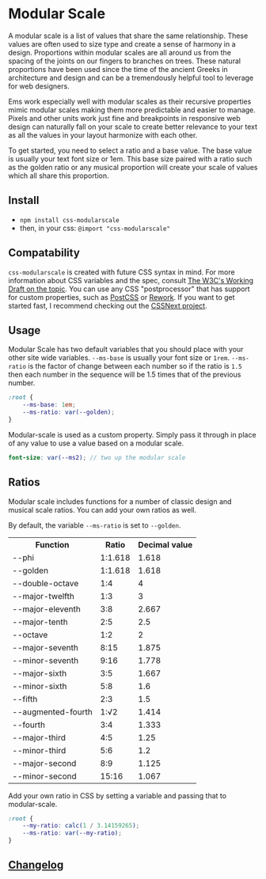 # Modular Scale

A modular scale is a list of values that share the same relationship. These values are often used to size type and create a sense of harmony in a design. Proportions within modular scales are all around us from the spacing of the joints on our fingers to branches on trees. These natural proportions have been used since the time of the ancient Greeks in architecture and design and can be a tremendously helpful tool to leverage for web designers.

Ems work especially well with modular scales as their recursive properties mimic modular scales making them more predictable and easier to manage. Pixels and other units work just fine and breakpoints in responsive web design can naturally fall on your scale to create better relevance to your text as all the values in your layout harmonize with each other.

To get started, you need to select a ratio and a base value. The base value is usually your text font size or 1em. This base size paired with a ratio such as the golden ratio or any musical proportion will create your scale of values which all share this proportion.

## Install
- `npm install css-modularscale`
- then, in your css:
	`@import "css-modularscale"`

## Compatability
`css-modularscale` is created with future CSS syntax in mind. For more information about CSS variables and the spec, consult [The W3C's Working Draft on the topic](http://www.w3.org/TR/css-variables/).
You can use any CSS "postprocessor" that has support for custom properties, such as [PostCSS](https://github.com/postcss) or [Rework](https://github.com/reworkcss/). If you want to get started fast, I recommend checking out the [CSSNext project](https://github.com/cssnext/cssnext).

## Usage

Modular Scale has two default variables that you should place with your other site wide variables. `--ms-base` is usually your font size or `1rem`. `--ms-ratio` is the factor of change between each number so if the ratio is `1.5` then each number in the sequence will be 1.5 times that of the previous number.

```css
:root {
	--ms-base: 1em;
	--ms-ratio: var(--golden);
}
```

Modular-scale is used as a custom property. Simply pass it through in place of any value to use a value based on a modular scale.

```scss
font-size: var(--ms2); // two up the modular scale
```

## Ratios

Modular scale includes functions for a number of classic design and musical scale ratios. You can add your own ratios as well.

By default, the variable `--ms-ratio` is set to `--golden`.

<table>

  <tr><th>Function</th><th>Ratio</th><th>Decimal value</th></tr>

  <tr><td>--phi</td><td>1:1.618</td><td>1.618</td></tr>
  <tr><td>--golden</td><td>1:1.618</td><td>1.618</td></tr>
  <tr><td>--double-octave</td><td>1:4</td><td>4</td></tr>
  <tr><td>--major-twelfth</td><td>1:3</td><td>3</td></tr>
  <tr><td>--major-eleventh</td><td>3:8</td><td>2.667</td></tr>
  <tr><td>--major-tenth</td><td>2:5</td><td>2.5</td></tr>
  <tr><td>--octave</td><td>1:2</td><td>2</td></tr>
  <tr><td>--major-seventh</td><td>8:15</td><td>1.875</td></tr>
  <tr><td>--minor-seventh</td><td>9:16</td><td>1.778</td></tr>
  <tr><td>--major-sixth</td><td>3:5</td><td>1.667</td></tr>
  <tr><td>--minor-sixth</td><td>5:8</td><td>1.6</td></tr>
  <tr><td>--fifth</td><td>2:3</td><td>1.5</td></tr>
  <tr><td>--augmented-fourth</td><td>1:√2</td><td>1.414</td></tr>
  <tr><td>--fourth</td><td>3:4</td><td>1.333</td></tr>
  <tr><td>--major-third</td><td>4:5</td><td>1.25</td></tr>
  <tr><td>--minor-third</td><td>5:6</td><td>1.2</td></tr>
  <tr><td>--major-second</td><td>8:9</td><td>1.125</td></tr>
  <tr><td>--minor-second</td><td>15:16</td><td>1.067</td></tr>

</table>

Add your own ratio in CSS by setting a variable and passing that to modular-scale.

```css
:root {
	--my-ratio: calc(1 / 3.14159265);
	--ms-ratio: var(--my-ratio);
}
```

## [Changelog](https://github.com/VinSpee/css-modular-scale/releases)
